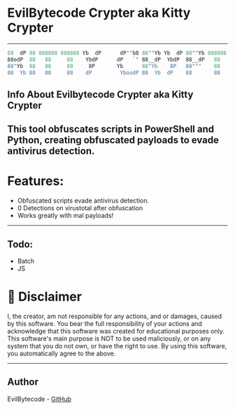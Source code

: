 # EvilBytecode Crypter aka Kitty Crypter
-----
```powershell
88  dP 88 888888 888888 Yb  dP      dP""b8 88""Yb Yb  dP 88""Yb 888888 888888 88""Yb 
88odP  88   88     88    YbdP      dP   `" 88__dP  YbdP  88__dP   88   88__   88"Yb  
88"Yb  88   88     88     8P       Yb      88"Yb    8P   88"""    88   88""   88"Yb  
88  Yb 88   88     88    dP         YboodP 88  Yb  dP    88       88   888888 88  Yb 

```

## Info About Evilbytecode Crypter aka Kitty Crypter

This tool obfuscates scripts in PowerShell and Python, creating obfuscated payloads to evade antivirus detection.
----
# Features:
- Obfuscated scripts evade antivirus detection.
- 0 Detections on virustotal after obfuscation
- Works greatly with mal payloads!

***

## Todo:
- Batch
- JS

# :construction: Disclaimer
I, the creator, am not responsible for any actions, and or damages, caused by this software.
You bear the full responsibility of your actions and acknowledge that this software was created for educational purposes only.
This software's main purpose is NOT to be used maliciously, or on any system that you do not own, or have the right to use.
By using this software, you automatically agree to the above.

***

## Author

EvilBytecode - [GitHub](https://github.com/EvilBytecode)
